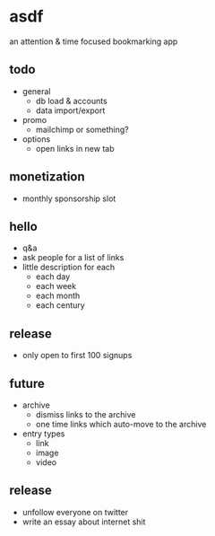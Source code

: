 # asdf
an attention & time focused bookmarking app

## todo
- general
  - db load & accounts
  - data import/export
- promo
  - mailchimp or something?
- options
  - open links in new tab

## monetization
- monthly sponsorship slot

## hello
- q&a
- ask people for a list of links
- little description for each
  - each day
  - each week
  - each month
  - each century
## release
- only open to first 100 signups

## future
- archive
  - dismiss links to the archive
  - one time links which auto-move to the archive
- entry types
  - link
  - image
  - video

## release
- unfollow everyone on twitter
- write an essay about internet shit